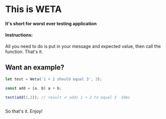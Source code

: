 # This is WETA

#### It's short for worst ever testing application

#### Instructions:

All you need to do is put in your message and expected value, then call the function. That's it.

## Want an example?

```javascript
let test = Weta('1 + 2 should equal 3', 3);

const add = (a, b) a + b;

test(add(1,2)); // result ✔ adds 1 + 2 to equal 3  19ms



```

So that's it. Enjoy!
